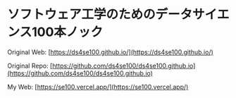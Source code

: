 # ソフトウェア工学のためのデータサイエンス100本ノック

Original Web: [https://ds4se100.github.io/](https://ds4se100.github.io/)

Original Repo: [https://github.com/ds4se100/ds4se100.github.io](https://github.com/ds4se100/ds4se100.github.io)

My Web: [https://se100.vercel.app/](https://se100.vercel.app/)